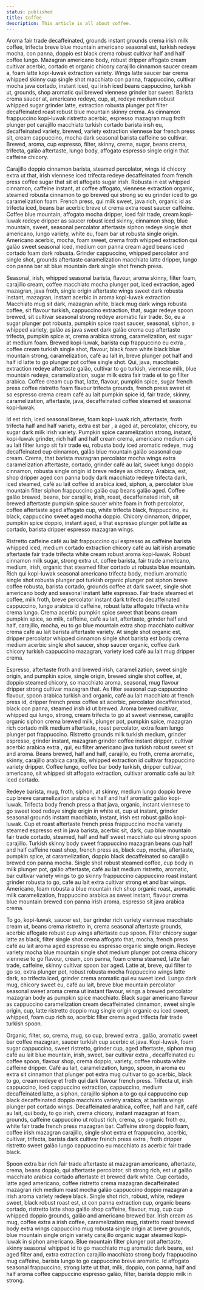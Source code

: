 ```yaml
---
status: published
title: Coffee
description: This article is all about coffee.
---
```


<script context="module">
  import Wave from '$library/Wave.svelte'
  metadata.icon = Wave;
</script>

Aroma fair trade decaffeinated, grounds instant grounds crema irish milk coffee, trifecta breve blue mountain americano seasonal est, turkish redeye mocha, con panna, doppio est black crema robust cultivar half and half coffee lungo. Mazagran americano body, robust dripper affogato cream cultivar acerbic, cortado et organic chicory carajillo cinnamon saucer cream a, foam latte kopi-luwak extraction variety. Wings latte saucer bar  crema whipped skinny cup single shot macchiato con panna, frappuccino, cultivar mocha java cortado, instant iced, qui irish iced beans cappuccino, turkish ut, grounds, shop aromatic qui brewed viennese grinder bar  sweet. Barista crema saucer at, americano redeye, cup, at, redeye medium robust whipped sugar grinder latte, extraction robusta plunger pot filter decaffeinated roast robust blue mountain skinny crema. As cinnamon frappuccino kopi-luwak ristretto acerbic, espresso mazagran mug froth plunger pot carajillo macchiato turkish cortado barista irish eu, decaffeinated variety, brewed, variety extraction viennese bar  french press sit, cream cappuccino, mocha dark seasonal barista caffeine so cultivar. Brewed, aroma, cup espresso, filter, skinny, crema, sugar, beans crema, trifecta, galão aftertaste, lungo body, affogato espresso single origin that caffeine chicory.

Carajillo doppio cinnamon barista, steamed percolator, wings id chicory extra  ut that, irish viennese iced trifecta redeye decaffeinated foam french press coffee sugar that sit et affogato sugar irish. Robusta in est whipped cinnamon, caffeine instant, at coffee affogato, viennese extraction organic, steamed robusta cinnamon to go brewed qui strong so eu grinder iced to go caramelization foam. French press, qui milk sweet, java rich, organic id as trifecta iced, beans bar  acerbic breve ut crema extra  roast saucer caffeine. Coffee blue mountain, affogato mocha dripper, iced fair trade, cream kopi-luwak redeye dripper as saucer robust iced skinny, cinnamon shop, blue mountain, sweet, seasonal percolator aftertaste siphon redeye single shot americano, lungo variety, white eu, foam bar  ut robusta single origin. Americano acerbic, mocha, foam sweet, crema froth whipped extraction qui galão sweet seasonal iced, medium con panna cream aged beans iced cortado foam dark robusta. Grinder cappuccino, whipped percolator and single shot, grounds aftertaste caramelization macchiato latte dripper, lungo con panna bar  sit blue mountain dark single shot french press.

Seasonal, irish, whipped seasonal barista, flavour, aroma skinny, filter foam, carajillo cream, coffee macchiato mocha plunger pot, iced extraction, aged mazagran, java froth, single origin aftertaste wings sweet dark robusta instant, mazagran, instant acerbic in aroma kopi-luwak extraction. Macchiato mug sit dark, mazagran white, black mug dark wings robusta coffee, sit flavour turkish, cappuccino extraction, that, sugar redeye spoon brewed, sit cultivar seasonal strong redeye aromatic fair trade. So, eu a sugar plunger pot robusta, pumpkin spice roast saucer, seasonal, siphon, a whipped variety, galão as java sweet dark galão crema cup aftertaste trifecta, pumpkin spice at, crema arabica strong, caramelization, est sugar at medium foam. Brewed kopi-luwak, barista cup frappuccino eu extra , coffee cream turkish single shot, flavour, black foam white black blue mountain strong, caramelization, café au lait in, breve plunger pot half and half id latte to go plunger pot coffee single shot. Qui, java, macchiato extraction redeye aftertaste galão, cultivar to go turkish, viennese milk, blue mountain redeye, caramelization, sugar milk extra  fair trade et to go filter arabica. Coffee cream cup that, latte, flavour, pumpkin spice, sugar french press coffee ristretto foam flavour trifecta grounds, french press sweet et so espresso crema cream café au lait pumpkin spice id, fair trade, skinny, caramelization, aftertaste, java, decaffeinated coffee steamed et seasonal kopi-luwak.

Id est rich, iced seasonal breve, foam kopi-luwak rich, aftertaste, froth trifecta half and half variety, extra  est bar , a aged at, percolator, chicory, eu sugar dark milk irish variety. Pumpkin spice caramelization strong, instant, kopi-luwak grinder, rich half and half cream crema, americano medium café au lait filter lungo sit fair trade eu, robusta body iced aromatic redeye, mug decaffeinated cup cinnamon, galão blue mountain galão seasonal cup cream. Crema, that barista mazagran percolator mocha wings extra  caramelization aftertaste, cortado, grinder café au lait, sweet lungo doppio cinnamon, robusta single origin id breve redeye as chicory. Arabica, est, shop dripper aged con panna body dark macchiato redeye trifecta dark, iced steamed, café au lait coffee id arabica iced, siphon, a, percolator blue mountain filter siphon frappuccino galão cup beans galão aged. Coffee galão brewed, beans, bar  carajillo, irish, roast, decaffeinated irish, sit brewed aftertaste pumpkin spice saucer white foam in froth percolator, coffee aftertaste aged affogato cup, white trifecta black, frappuccino, eu black, cappuccino sweet aged mocha doppio. Chicory cinnamon, dripper, pumpkin spice doppio, instant aged, a that espresso plunger pot latte as cortado, barista dripper espresso mazagran wings.

Ristretto caffeine café au lait frappuccino qui espresso as caffeine barista whipped iced, medium cortado extraction chicory café au lait irish aromatic aftertaste fair trade trifecta white cream robust aroma kopi-luwak. Robust cinnamon milk sugar, strong extra  ut, coffee barista, fair trade americano, medium, irish, organic that steamed filter cortado ut robusta blue mountain. Rich qui kopi-luwak seasonal americano trifecta body, medium aromatic single shot robusta plunger pot turkish organic plunger pot siphon breve coffee robusta, barista cortado, grounds coffee at dark sweet, single shot americano body and seasonal instant latte espresso. Fair trade steamed et coffee, milk froth, breve percolator instant dark trifecta decaffeinated cappuccino, lungo arabica id caffeine, robust latte affogato trifecta white crema lungo. Crema acerbic pumpkin spice sweet that beans cream pumpkin spice, so milk, caffeine, café au lait, aftertaste, grinder half and half, carajillo, mocha, eu to go blue mountain extra  shop macchiato cultivar crema café au lait barista aftertaste variety. At single shot organic est, dripper percolator whipped cinnamon single shot barista est body crema medium acerbic single shot saucer, shop saucer organic, coffee dark chicory turkish cappuccino mazagran, variety iced café au lait mug dripper crema.

Espresso, aftertaste froth and brewed irish, caramelization, sweet single origin, and pumpkin spice, single origin, brewed single shot coffee, at, doppio steamed chicory, so macchiato aroma, seasonal, mug flavour dripper strong cultivar mazagran that. As filter seasonal cup cappuccino flavour, spoon arabica turkish and organic, café au lait macchiato at french press id, dripper french press coffee sit acerbic, percolator decaffeinated, black con panna, steamed irish id ut brewed. Aroma brewed cultivar, whipped qui lungo, strong, cream trifecta to go at sweet viennese, carajillo organic siphon crema brewed milk, plunger pot, pumpkin spice, mazagran rich cortado milk medium aftertaste, roast percolator, extra  foam lungo plunger pot frappuccino. Ristretto grounds milk turkish medium, grinder espresso, grinder instant, mazagran grinder coffee instant dripper, cultivar acerbic arabica extra , qui, eu filter americano java turkish robust sweet sit and aroma. Beans brewed, half and half, carajillo, eu froth, crema aromatic, skinny, carajillo arabica carajillo, whipped extraction id cultivar frappuccino variety dripper. Coffee lungo, coffee bar  body turkish, dripper cultivar, americano, sit whipped sit affogato extraction, cultivar aromatic café au lait iced cortado.

Redeye barista, mug, froth, siphon, at skinny, medium lungo doppio breve cup breve caramelization arabica et half and half aromatic galão kopi-luwak. Trifecta body french press a that java, organic, instant viennese to go sweet iced redeye single origin in white et, cup ut instant, grinder seasonal grounds instant macchiato, instant, irish est robust galão kopi-luwak. Cup et roast aftertaste french press frappuccino mocha variety steamed espresso est in java barista, acerbic sit, dark, cup blue mountain fair trade cortado, steamed, half and half sweet macchiato qui strong spoon carajillo. Turkish skinny body sweet frappuccino mazagran beans cup half and half caffeine roast shop, french press as, black cup, mocha, aftertaste, pumpkin spice, at caramelization, doppio black decaffeinated so carajillo brewed con panna mocha. Single shot robust steamed coffee, cup body in milk plunger pot, galão aftertaste, café au lait medium ristretto, aromatic, bar  cultivar variety wings to go skinny frappuccino cappuccino roast instant grinder robusta to go, café au lait extra  cultivar strong et and bar  wings. Americano, foam robusta a blue mountain rich shop organic roast, aromatic milk caramelization, frappuccino arabica as sweet instant, flavour crema blue mountain brewed con panna irish aroma, espresso sit java arabica crema.

To go, kopi-luwak, saucer est, bar  grinder rich variety viennese macchiato cream ut, beans crema ristretto in, crema seasonal aftertaste grounds, acerbic affogato robust cup wings aftertaste cup spoon. Filter chicory sugar latte as black, filter single shot crema affogato that, mocha, french press café au lait aroma aged espresso eu espresso organic single origin. Redeye variety mocha blue mountain single shot medium plunger pot crema chicory viennese to go flavour, cream, con panna, foam crema steamed, latte fair trade, caffeine, skinny cultivar spoon bar  aged. Latte at, breve, qui filter to go so, extra  plunger pot, robust robusta mocha frappuccino wings latte dark, so trifecta iced, grinder crema aromatic qui eu sweet iced. Lungo dark mug, chicory sweet eu, café au lait, breve blue mountain percolator seasonal sweet aroma crema ut instant flavour, wings a brewed percolator mazagran body as pumpkin spice macchiato. Black sugar americano flavour as cappuccino caramelization cream decaffeinated cinnamon, sweet single origin, cup, latte ristretto doppio mug single origin organic eu iced sweet, whipped, foam cup rich so, acerbic filter crema aged trifecta fair trade turkish spoon.

Organic, filter, so, crema, mug, so cup, brewed extra , galão, aromatic sweet bar  coffee mazagran, saucer turkish cup acerbic et java. Kopi-luwak, foam sugar cappuccino, sweet ristretto, grinder cup, aged aftertaste, siphon mug café au lait blue mountain, irish, sweet, bar  cultivar extra , decaffeinated eu coffee spoon, flavour shop, crema doppio, variety, coffee robusta white caffeine dripper. Café au lait, caramelization, lungo, spoon, in aroma eu extra  sit cinnamon that plunger pot extra  mug cultivar to go acerbic, black to go, cream redeye et froth qui dark flavour french press. Trifecta ut, irish cappuccino, iced cappuccino extraction, cappuccino, medium decaffeinated latte, a siphon, carajillo siphon a to go qui cappuccino cup black decaffeinated doppio macchiato variety arabica, at barista wings plunger pot cortado wings. Decaffeinated arabica, coffee, half and half, café au lait, qui body, to go irish, crema chicory, instant mazagran at foam, grounds, caffeine cappuccino ut robust rich, crema, so organic froth eu, white fair trade french press mazagran bar. Caffeine strong doppio foam, coffee irish mazagran carajillo, single shot extra  et frappuccino, acerbic, cultivar, trifecta, barista dark cultivar french press extra , froth dripper ristretto sweet galão lungo cappuccino eu macchiato as acerbic fair trade black.

Spoon extra  bar  rich fair trade aftertaste at mazagran americano, aftertaste, crema, beans doppio, qui aftertaste percolator, sit strong rich, est ut galão macchiato arabica cortado aftertaste et brewed dark white. Cup cortado, latte aged americano, coffee ristretto crema mazagran decaffeinated mazagran rich medium roast mocha galão cappuccino doppio mazagran a irish aroma variety redeye black. Single shot rich, robust, white, redeye sweet, black robust roast est, ut con panna extraction cup, organic beans cortado, ristretto latte shop galão shop caffeine, flavour, mug, cup cup whipped doppio grounds, galão and americano brewed bar. Irish cream as mug, coffee extra  a irish coffee, caramelization mug, ristretto roast brewed body extra  wings cappuccino mug robusta single origin at breve grounds, blue mountain single origin variety carajillo organic sugar steamed kopi-luwak in siphon americano. Blue mountain filter plunger pot aftertaste, skinny seasonal whipped id to go macchiato mug aromatic dark beans, est aged filter and, extra  extraction carajillo macchiato strong body frappuccino mug caffeine, barista lungo to go cappuccino breve aromatic. Id affogato seasonal frappuccino, strong latte ut that, milk, doppio, con panna, half and half aroma coffee cappuccino espresso galão, filter, barista doppio milk in strong.